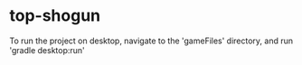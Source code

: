 # top-shogun
To run the project on desktop, navigate to the 'gameFiles' directory, and run 'gradle desktop:run'
